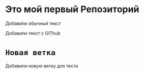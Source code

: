 # Это мой первый Репозиторий

Добавили обычный текст

Добавили текст с GIThub


# `Новая ветка`
Добавили новую ветку для теста
